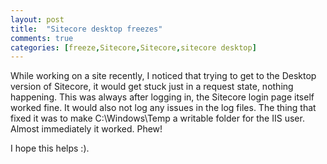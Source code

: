 ```yaml
---
layout: post
title:  "Sitecore desktop freezes"
comments: true
categories: [freeze,Sitecore,Sitecore,sitecore desktop]
---
```


While working on a site recently, I noticed that trying to get to the Desktop version of Sitecore, it would get stuck just in a request state, nothing happening. This was always after logging in, the Sitecore login page itself worked fine. It would also not log any issues in the log files. The thing that fixed it was to make C:\Windows\Temp a writable folder for the IIS user. Almost immediately it worked. Phew!

I hope this helps :).
